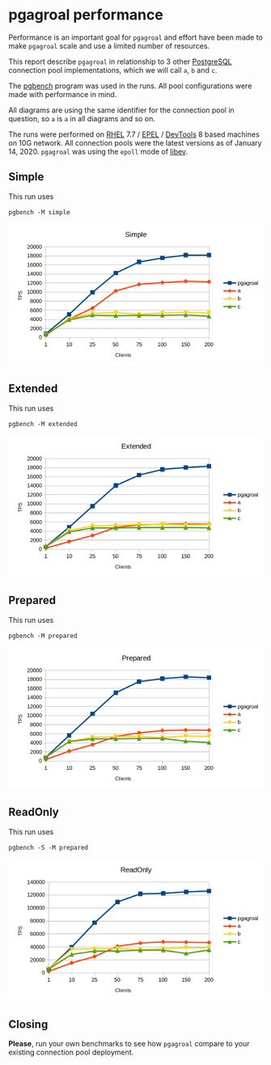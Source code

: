 # pgagroal performance

Performance is an important goal for `pgagroal` and effort have been made
to make `pgagroal` scale and use a limited number of resources.

This report describe `pgagroal` in relationship to 3 other [PostgreSQL](https://www.postgresql.org)
connection pool implementations, which we will call `a`, `b` and `c`.

The [pgbench](https://www.postgresql.org/docs/11/pgbench.html) program was used in the runs. All pool
configurations were made with performance in mind.

All diagrams are using the same identifier for the connection pool in question, so `a` is `a` in all
diagrams and so on.

The runs were performed on [RHEL](https://www.redhat.com/en/technologies/linux-platforms/enterprise-linux) 7.7 /
[EPEL](https://access.redhat.com/solutions/3358) / [DevTools](https://developers.redhat.com/products/developertoolset/overview) 8
based machines on 10G network. All connection pools were the latest versions as of January 14, 2020. `pgagroal` was
using the `epoll` mode of [libev](http://software.schmorp.de/pkg/libev.html).

## Simple

This run uses

```
pgbench -M simple
```

![pgbench simple](https://github.com/agroal/pgagroal/raw/master/doc/images/perf-simple.png "pgbench simple")

## Extended

This run uses

```
pgbench -M extended
```

![pgbench extended](https://github.com/agroal/pgagroal/raw/master/doc/images/perf-extended.png "pgbench extended")

## Prepared

This run uses

```
pgbench -M prepared
```

![pgbench prepared](https://github.com/agroal/pgagroal/raw/master/doc/images/perf-prepared.png "pgbench prepared")

## ReadOnly

This run uses

```
pgbench -S -M prepared
```

![pgbench readonly](https://github.com/agroal/pgagroal/raw/master/doc/images/perf-readonly.png "pgbench readonly")

## Closing

**Please**, run your own benchmarks to see how `pgagroal` compare to your existing connection pool
deployment.
